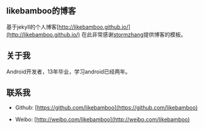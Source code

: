 ## likebamboo的博客

基于jekyll的个人博客[http://likebamboo.github.io/](http://likebamboo.github.io/)
在此非常感谢[stormzhang](https://github.com/stormzhang)提供博客的模板。

## 关于我

Android开发者，13年毕业，学习android已经两年。

## 联系我

* Github: [https://github.com/likebamboo](https://github.com/likebamboo)

* Weibo: [http://weibo.com/likebamboo](http://weibo.com/likebamboo)